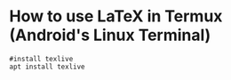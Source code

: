 # How to use LaTeX in Termux (Android's Linux Terminal)

```shell_session
#install texlive
apt install texlive

```
